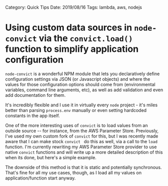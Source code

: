 Category: Quick Tips
Date: 2019/08/16
Tags: lambda, aws, nodejs



# Using custom data sources in `node-convict`  via the `convict.load()` function to simplify application configuration

`node-convict` is a wonderful NPM module that lets you declaratively define configuration settings via JSON (or Javascript objects) and where the values for those configuration options should come from (environmental variables, command line arguments, etc), as well as add validation and even add documentation for them. 

It's incredibly flexible and I use it in virtually every `node` project - it's miles better than parsing `process.env` manually or even setting hardcoded constants in the app itself.

One of the more interesting uses of `convict` is to load values from an outside source -- for instance, from the AWS Parameter Store. Previously, I've used my own custom fork of `convict` for this, but I was recently made aware that I can make stock `convict ` do this as well, via a call to the `load` function. I'm currently rewriting my AWS Parameter Store provider to use native `convict` functions and will write up a more detailed description of this when its done, but here's a simple example.







The downside of this method is that it is static and potentially synchronous. That's fine for all my use cases, though, as I load all my values on application/function start anyway.